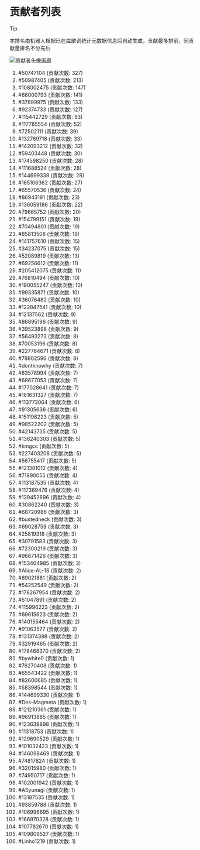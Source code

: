 # 贡献者列表

> [!TIP]
> 本排名由机器人根据已在库歌词统计元数据信息后自动生成，贡献最多排前，同贡献量排名不分先后

![贡献者头像画廊](./CONTRIBUTORS.svg)

1. #50747104 (贡献次数: 327)
2. #50987405 (贡献次数: 213)
3. #108002475 (贡献次数: 147)
4. #68000793 (贡献次数: 141)
5. #37899975 (贡献次数: 133)
6. #92374733 (贡献次数: 127)
7. #115442729 (贡献次数: 93)
8. #117785554 (贡献次数: 52)
9. #72502111 (贡献次数: 39)
10. #132769718 (贡献次数: 33)
11. #142093212 (贡献次数: 32)
12. #59403448 (贡献次数: 30)
13. #174598250 (贡献次数: 28)
14. #111688524 (贡献次数: 28)
15. #144699338 (贡献次数: 28)
16. #165106362 (贡献次数: 27)
17. #65570536 (贡献次数: 24)
18. #86943191 (贡献次数: 23)
19. #136059186 (贡献次数: 22)
20. #79665752 (贡献次数: 20)
21. #154799151 (贡献次数: 19)
22. #70494801 (贡献次数: 19)
23. #85813508 (贡献次数: 19)
24. #141757610 (贡献次数: 15)
25. #34237075 (贡献次数: 15)
26. #52089819 (贡献次数: 13)
27. #69256612 (贡献次数: 11)
28. #205412075 (贡献次数: 11)
29. #76810494 (贡献次数: 10)
30. #190055247 (贡献次数: 10)
31. #99335871 (贡献次数: 10)
32. #36076482 (贡献次数: 10)
33. #122847541 (贡献次数: 10)
34. #12137562 (贡献次数: 9)
35. #86895196 (贡献次数: 9)
36. #39523898 (贡献次数: 9)
37. #56493273 (贡献次数: 8)
38. #70053196 (贡献次数: 8)
39. #227764671 (贡献次数: 8)
40. #78802596 (贡献次数: 8)
41. #dontknowhy (贡献次数: 7)
42. #83578994 (贡献次数: 7)
43. #68677053 (贡献次数: 7)
44. #177028641 (贡献次数: 7)
45. #181631327 (贡献次数: 7)
46. #113773064 (贡献次数: 6)
47. #91305636 (贡献次数: 6)
48. #151196223 (贡献次数: 5)
49. #98522202 (贡献次数: 5)
50. #42143735 (贡献次数: 5)
51. #136240303 (贡献次数: 5)
52. #kmgcc (贡献次数: 5)
53. #227403208 (贡献次数: 5)
54. #56755417 (贡献次数: 5)
55. #121381012 (贡献次数: 4)
56. #71890055 (贡献次数: 4)
57. #113187535 (贡献次数: 4)
58. #117369476 (贡献次数: 4)
59. #139452696 (贡献次数: 4)
60. #30862240 (贡献次数: 3)
61. #68720986 (贡献次数: 3)
62. #bustedneck (贡献次数: 3)
63. #69028759 (贡献次数: 3)
64. #25819318 (贡献次数: 3)
65. #30791583 (贡献次数: 3)
66. #72300219 (贡献次数: 3)
67. #96671426 (贡献次数: 3)
68. #153404985 (贡献次数: 3)
69. #Alice-AL-1S (贡献次数: 2)
70. #69021881 (贡献次数: 2)
71. #54252549 (贡献次数: 2)
72. #178267954 (贡献次数: 2)
73. #51047891 (贡献次数: 2)
74. #115996223 (贡献次数: 2)
75. #69615623 (贡献次数: 2)
76. #140155464 (贡献次数: 2)
77. #91063577 (贡献次数: 2)
78. #131374398 (贡献次数: 2)
79. #32919465 (贡献次数: 2)
80. #178468370 (贡献次数: 2)
81. #bywhite0 (贡献次数: 1)
82. #76270408 (贡献次数: 1)
83. #65543422 (贡献次数: 1)
84. #82600685 (贡献次数: 1)
85. #58398544 (贡献次数: 1)
86. #144699330 (贡献次数: 1)
87. #Des-Magmeta (贡献次数: 1)
88. #121210361 (贡献次数: 1)
89. #96913885 (贡献次数: 1)
90. #123639898 (贡献次数: 1)
91. #11318753 (贡献次数: 1)
92. #129690529 (贡献次数: 1)
93. #101032423 (贡献次数: 1)
94. #146098469 (贡献次数: 1)
95. #74817824 (贡献次数: 1)
96. #32015980 (贡献次数: 1)
97. #74950717 (贡献次数: 1)
98. #102001942 (贡献次数: 1)
99. #ASyunagi (贡献次数: 1)
100. #13187535 (贡献次数: 1)
101. #93859788 (贡献次数: 1)
102. #106996695 (贡献次数: 1)
103. #166970328 (贡献次数: 1)
104. #107782670 (贡献次数: 1)
105. #109809527 (贡献次数: 1)
106. #Linho1219 (贡献次数: 1)
